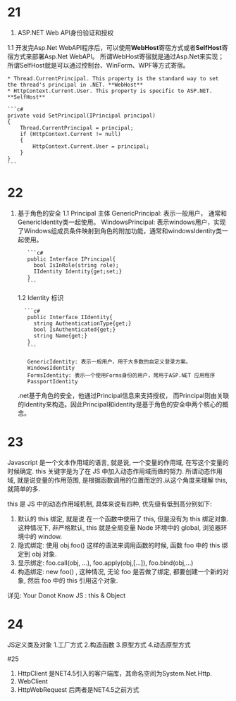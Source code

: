 # 21 
1. ASP.NET Web API身份验证和授权

1.1 开发完Asp.Net WebAPI程序后，可以使用**WebHost**寄宿方式或者**SelfHost**寄宿方式来部署Asp.Net WebAPI。
    所谓WebHost寄宿就是通过Asp.Net来实现；所谓SelfHost就是可以通过控制台、WinForm、WPF等方式寄宿。
    
    * Thread.CurrentPrincipal. This property is the standard way to set the thread's principal in .NET. **WebHost**
    * HttpContext.Current.User. This property is specific to ASP.NET. **SelfHost**
    
    ```c#
    private void SetPrincipal(IPrincipal principal)
    {
        Thread.CurrentPrincipal = principal;
        if (HttpContext.Current != null)
        {
            HttpContext.Current.User = principal;
        }
    }
    ```


# 22
1. 基于角色的安全
   1.1 Principal 主体
        GenericPrincipal: 表示一般用户， 通常和GenericIdentity类一起使用。
        WindowsPrincipal: 表示windows用户，实现了Windows组成员条件映射到角色的附加功能，通常和windowsIdentity类一起使用。
        
          ```c#
          public Interface IPrincipal{
            bool IsInRole(string role);
            IIdentity Identity{get;set;}
          }
          ```
          
   1.2 Identity 标识
   
         ```c#
          public Interface IIdentity{
            string AuthenticationType{get;}
            bool IsAuthenticated{get;}
            string Name{get;}
          }
          ```
          
          GenericIdentity: 表示一般用户，用于大多数的自定义登录方案。
          WindowsIdentity
          FormsIdentity: 表示一个使用Forms身份的用户，常用于ASP.NET 应用程序
          PassportIdentity
   .net基于角色的安全，他通过Principal信息来支持授权， 而Principal则由关联的Identity来构造。因此Principal和identity是基于角色的安全中两个核心的概念。
   
# 23
Javascript 是一个文本作用域的语言, 就是说, 一个变量的作用域, 在写这个变量的时候确定. this 关键字是为了在 JS 中加入动态作用域而做的努力. 所谓动态作用域, 就是说变量的作用范围, 是根据函数调用的位置而定的.从这个角度来理解 this, 就简单的多.

this 是 JS 中的动态作用域机制, 具体来说有四种, 优先级有低到高分别如下:
1. 默认的 this 绑定, 就是说 在一个函数中使用了 this, 但是没有为 this 绑定对象. 这种情况下, 非严格默认, this 就是全局变量 Node 环境中的 global, 浏览器环境中的 window.
2. 隐式绑定: 使用 obj.foo() 这样的语法来调用函数的时候, 函数 foo 中的 this 绑定到 obj 对象.
3. 显示绑定: foo.call(obj, ...), foo.apply(obj,[...]), foo.bind(obj,...)
4. 构造绑定: new foo() , 这种情况, 无论 foo 是否做了绑定, 都要创建一个新的对象, 然后 foo 中的 this 引用这个对象.

详见: Your Donot Know JS : this & Object

# 24
JS定义类及对象
1.工厂方式
2.构造函数
3.原型方式
4.动态原型方式

#25
1. HttpClient 是NET4.5引入的客户端库，其命名空间为System.Net.Http.
2. WebClient
3. HttpWebRequest 后两者是NET4.5之前方式

